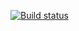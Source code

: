 [![Build status](https://ci.appveyor.com/api/projects/status/lbfys6cstlhl26kn?svg=true)](https://ci.appveyor.com/project/kmkiseleva/ahj-forms-1)